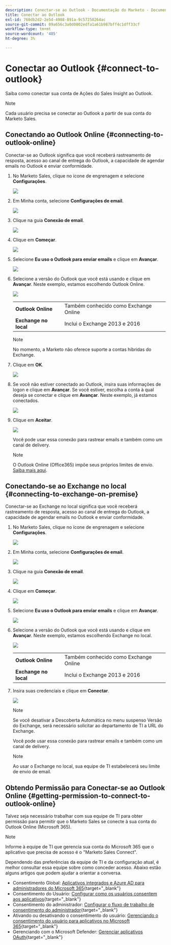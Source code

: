 ```yaml
---
description: Conectar-se ao Outlook - Documentação do Marketo - Documentação do produto
title: Conectar ao Outlook
exl-id: 760db2d2-2e5d-4988-891a-9c57250264ac
source-git-commit: 09a656c3a0d0002edfa1a61b987bff4c1dff33cf
workflow-type: tm+mt
source-wordcount: '485'
ht-degree: 3%

---
```


# Conectar ao Outlook {#connect-to-outlook}

Saiba como conectar sua conta de Ações do Sales Insight ao Outlook.

>[!NOTE]
>
>Cada usuário precisa se conectar ao Outlook a partir de sua conta do Marketo Sales.

## Conectando ao Outlook Online {#connecting-to-outlook-online}

Conectar-se ao Outlook significa que você receberá rastreamento de resposta, acesso ao canal de entrega do Outlook, a capacidade de agendar emails no Outlook e enviar conformidade.

1. No Marketo Sales, clique no ícone de engrenagem e selecione **Configurações**.

   ![](assets/connect-to-outlook-1.png)

1. Em Minha conta, selecione **Configurações de email**.

   ![](assets/connect-to-outlook-2.png)

1. Clique na guia **Conexão de email**.

   ![](assets/connect-to-outlook-3.png)

1. Clique em **Começar**.

   ![](assets/connect-to-outlook-4.png)

1. Selecione **Eu uso o Outlook para enviar emails** e clique em **Avançar**.

   ![](assets/connect-to-outlook-5.png)

1. Selecione a versão do Outlook que você está usando e clique em **Avançar**. Neste exemplo, estamos escolhendo Outlook Online.

   ![](assets/connect-to-outlook-6.png)

   <table>
    <tbody>
     <tr>
      <td><strong>Outlook Online</strong></td>
      <td>Também conhecido como Exchange Online</td>
     </tr>
     <tr>
      <td><strong>Exchange no local</strong></td>
      <td>Inclui o Exchange 2013 e 2016</td>
     </tr>
    </tbody>
   </table>

   >[!NOTE]
   >
   >No momento, a Marketo não oferece suporte a contas híbridas do Exchange.

1. Clique em **OK**.

   ![](assets/connect-to-outlook-7.png)

1. Se você não estiver conectado ao Outlook, insira suas informações de logon e clique em **Avançar**. Se você estiver, escolha a conta à qual deseja se conectar e clique em **Avançar**. Neste exemplo, já estamos conectados.

   ![](assets/connect-to-outlook-8.png)

1. Clique em **Aceitar**.

   ![](assets/connect-to-outlook-9.png)

   Você pode usar essa conexão para rastrear emails e também como um canal de delivery.

   >[!NOTE]
   >
   >O Outlook Online (Office365) impõe seus próprios limites de envio. [Saiba mais aqui](/help/marketo/product-docs/marketo-sales-connect/email/email-delivery/email-connection-throttling.md#email-provider-limits).

## Conectando-se ao Exchange no local {#connecting-to-exchange-on-premise}

Conectar-se ao Exchange no local significa que você receberá rastreamento de resposta, acesso ao canal de entrega do Outlook, a capacidade de agendar emails no Outlook e enviar conformidade.

1. No Marketo Sales, clique no ícone de engrenagem e selecione **Configurações**.

   ![](assets/connect-to-outlook-10.png)

1. Em Minha conta, selecione **Configurações de email**.

   ![](assets/connect-to-outlook-11.png)

1. Clique na guia **Conexão de email**.

   ![](assets/connect-to-outlook-12.png)

1. Clique em **Começar**.

   ![](assets/connect-to-outlook-13.png)

1. Selecione **Eu uso o Outlook para enviar emails** e clique em **Avançar**.

   ![](assets/connect-to-outlook-14.png)

1. Selecione a versão do Outlook que você está usando e clique em **Avançar**. Neste exemplo, estamos escolhendo Exchange no local.

   ![](assets/connect-to-outlook-15.png)

   <table>
    <tbody>
     <tr>
      <td><strong>Outlook Online</strong></td>
      <td>Também conhecido como Exchange Online</td>
     </tr>
     <tr>
      <td><strong>Exchange no local</strong></td>
      <td>Inclui o Exchange 2013 e 2016</td>
     </tr>
    </tbody>
   </table>

1. Insira suas credenciais e clique em **Conectar**.

   ![](assets/connect-to-outlook-16.png)

   >[!NOTE]
   >
   >Se você desativar a Descoberta Automática no menu suspenso Versão do Exchange, será necessário solicitar ao departamento de TI a URL do Exchange.

   Você pode usar essa conexão para rastrear emails e também como um canal de delivery.

   >[!NOTE]
   >
   >Ao usar o Exchange no local, sua equipe de TI estabelecerá seu limite de envio de email.

## Obtendo Permissão para Conectar-se ao Outlook Online {#getting-permission-to-connect-to-outlook-online}

Talvez seja necessário trabalhar com sua equipe de TI para obter permissão para permitir que o Marketo Sales se conecte à sua conta do Outlook Online (Microsoft 365).

>[!NOTE]
>
>Informe à equipe de TI que gerencia sua conta do Microsoft 365 que o aplicativo que precisa de acesso é o &quot;Marketo Sales Connect&quot;.

Dependendo das preferências da equipe de TI e da configuração atual, é melhor consultar essa equipe sobre como conceder acesso. Abaixo estão alguns artigos que podem ajudar a orientar a conversa.

* Consentimento Global: [Aplicativos integrados e Azure AD para administradores do Microsoft 365](https://learn.microsoft.com/en-us/microsoft-365/enterprise/integrated-apps-and-azure-ads?view=o365-worldwide){target="_blank"}
* Consentimento do Usuário: [Configurar como os usuários consentem aos aplicativos](https://learn.microsoft.com/en-us/azure/active-directory/manage-apps/configure-user-consent?tabs=azure-portal&pivots=portal){target="_blank"}
* Consentimento do administrador: [Configurar o fluxo de trabalho de consentimento do administrador](https://learn.microsoft.com/en-us/microsoft-365/admin/misc/user-consent?source=recommendations&view=o365-worldwide){target="_blank"}
* Ativando ou desativando o consentimento do usuário: [Gerenciando o consentimento do usuário para aplicativos no Microsoft 365](https://learn.microsoft.com/en-us/microsoft-365/admin/misc/user-consent?source=recommendations&view=o365-worldwide){target="_blank"}
* Gerenciando com o Microsoft Defender: [Gerenciar aplicativos OAuth](https://learn.microsoft.com/en-us/defender-cloud-apps/manage-app-permissions){target="_blank"}
